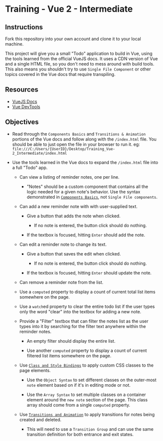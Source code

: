 # Training - Vue 2 - Intermediate

## Instructions

Fork this repository into your own account and clone it to your local machine.

This project will give you a small "Todo" application to build in Vue, using the tools learned from the official VueJS docs. It uses a CDN version of Vue and a single HTML file, so you don't need to mess around with build tools. This also means you shouldn't try to use `Single File Component` or other topics covered in the Vue docs that require transpiling.

## Resources

- [VueJS Docs](https://vuejs.org/v2/guide/index.html)
- [Vue DevTools](https://chrome.google.com/webstore/detail/vuejs-devtools/nhdogjmejiglipccpnnnanhbledajbpd)

## Objectives

- Read through the `Components Basics` and `Transitions & Animation` portions of the Vue docs and follow along with the `/index.html` file. You should be able to just open the file in your browser to run it. eg: `file:///C:/Users/{UserID}/Desktop/Training_Vue-2_Intermediate/index.html`

- Use the tools learned in the Vue docs to expand the `/index.html` file into a full "Todo" app.

  - Can view a listing of reminder notes, one per line.

    - "Notes" should be a custom component that contains all the logic needed for a given note's behavior. Use the syntax demonstrated in [`Components Basics`](https://vuejs.org/v2/guide/components.html), not `Single File components`.

  - Can add a new reminder note with with user-supplied text.

    - Give a button that adds the note when clicked.

      - If no note is entered, the button click should do nothing.

    - If the textbox is focused, hitting `Enter` should add the note.

  - Can edit a reminder note to change its text.

    - Give a button that saves the edit when clicked.

      - If no note is entered, the button click should do nothing.

    - If the textbox is focused, hitting `Enter` should update the note.

  - Can remove a reminder note from the list.

  - Use a `computed` property to display a count of current total list items somewhere on the page.

  - Use a `watch`ed property to clear the entire todo list if the user types only the word "clear" into the textbox for adding a new note.

  - Provide a "Filter" textbox that can filter the notes list as the user types into it by searching for the filter text anywhere within the reminder notes.

    - An empty filter should display the entire list.

    - Use another `computed` property to display a count of current filtered list items somewhere on the page.

  - Use [`Class and Style Bindings`](https://vuejs.org/v2/guide/class-and-style.html) to apply custom CSS classes to the page elements.

    - Use the `Object Syntax` to set different classes on the outer-most `note` element based on if it's in editing mode or not.

    - Use the `Array Syntax` to set multiple classes on a container element around the `new note` section of the page. This class array should come from a single `computed` property.

  - Use [`Transitions and Animation`](https://vuejs.org/v2/guide/transitions.html) to apply transitions for notes being created and deleted.

    - This will need to use a `Transition Group` and can use the same transition definition for both entrance and exit states.
